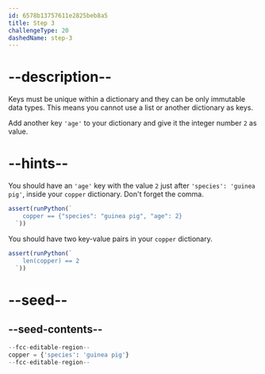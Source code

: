 ```yaml
---
id: 6578b13757611e2825beb8a5
title: Step 3
challengeType: 20
dashedName: step-3
---
```


# --description--

Keys must be unique within a dictionary and they can be only immutable data types. This means you cannot use a list or another dictionary as keys.

Add another key `'age'` to your dictionary and give it the integer number `2` as value.

# --hints--

You should have an `'age'` key with the value `2` just after `'species': 'guinea pig'`, inside your `copper` dictionary. Don't forget the comma.

```js
assert(runPython(`
    copper == {"species": "guinea pig", "age": 2}
  `))
```

You should have two key-value pairs in your `copper` dictionary.

```js
assert(runPython(`
    len(copper) == 2
  `))
```

# --seed--

## --seed-contents--

```py
--fcc-editable-region--
copper = {'species': 'guinea pig'}
--fcc-editable-region--
```
